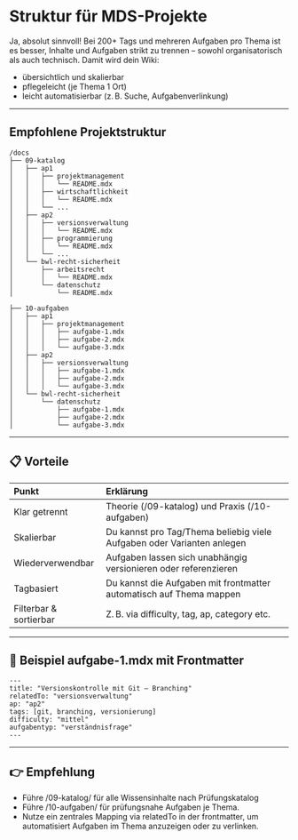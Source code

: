 # Struktur für MDS-Projekte

Ja, absolut sinnvoll! Bei 200+ Tags und mehreren Aufgaben pro Thema ist es besser, Inhalte und Aufgaben strikt zu trennen – sowohl organisatorisch als auch technisch. Damit wird dein Wiki:

- übersichtlich und skalierbar
- pflegeleicht (je Thema 1 Ort)
- leicht automatisierbar (z. B. Suche, Aufgabenverlinkung)

---

## Empfohlene Projektstruktur

```plaintext
/docs
├── 09-katalog
│   ├── ap1
│   │   ├── projektmanagement
│   │   │   └── README.mdx
│   │   ├── wirtschaftlichkeit
│   │   │   └── README.mdx
│   │   └── ...
│   ├── ap2
│   │   ├── versionsverwaltung
│   │   │   └── README.mdx
│   │   ├── programmierung
│   │   │   └── README.mdx
│   │   └── ...
│   └── bwl-recht-sicherheit
│       ├── arbeitsrecht
│       │   └── README.mdx
│       └── datenschutz
│           └── README.mdx

├── 10-aufgaben
│   ├── ap1
│   │   ├── projektmanagement
│   │   │   ├── aufgabe-1.mdx
│   │   │   ├── aufgabe-2.mdx
│   │   │   └── aufgabe-3.mdx
│   ├── ap2
│   │   ├── versionsverwaltung
│   │   │   ├── aufgabe-1.mdx
│   │   │   ├── aufgabe-2.mdx
│   │   │   └── aufgabe-3.mdx
│   └── bwl-recht-sicherheit
│       └── datenschutz
│           ├── aufgabe-1.mdx
│           ├── aufgabe-2.mdx
│           └── aufgabe-3.mdx
```

---

## 📋 Vorteile

| Punkt | Erklärung |
| :--- | :--- |
| Klar getrennt | Theorie (/09-katalog) und Praxis (/10-aufgaben) |
| Skalierbar | Du kannst pro Tag/Thema beliebig viele Aufgaben oder Varianten anlegen |
| Wiederverwendbar | Aufgaben lassen sich unabhängig versionieren oder referenzieren |
| Tagbasiert | Du kannst die Aufgaben mit frontmatter automatisch auf Thema mappen |
| Filterbar & sortierbar | Z. B. via difficulty, tag, ap, category etc. |

---

## 🧪 Beispiel aufgabe-1.mdx mit Frontmatter

```mdx
---
title: "Versionskontrolle mit Git – Branching"
relatedTo: "versionsverwaltung"
ap: "ap2"
tags: [git, branching, versionierung]
difficulty: "mittel"
aufgabentyp: "verständnisfrage"
---
```

---

## 👉 Empfehlung

- Führe /09-katalog/ für alle Wissensinhalte nach Prüfungskatalog
- Führe /10-aufgaben/ für prüfungsnahe Aufgaben je Thema.
- Nutze ein zentrales Mapping via relatedTo in der frontmatter, um automatisiert Aufgaben im Thema anzuzeigen oder zu verlinken.
